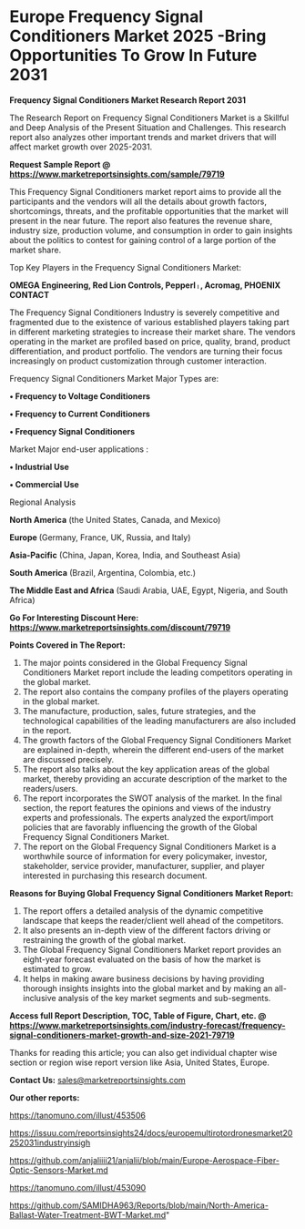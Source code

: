 # Europe Frequency Signal Conditioners Market 2025 -Bring Opportunities To Grow In Future 2031

<strong>Frequency Signal Conditioners Market Research Report 2031</strong>

The Research Report on Frequency Signal Conditioners Market is a Skillful and Deep Analysis of the Present Situation and Challenges. This research report also analyzes other important trends and market drivers that will affect market growth over 2025-2031.

<strong>Request Sample Report @ <a href=https://www.marketreportsinsights.com/sample/79719>https://www.marketreportsinsights.com/sample/79719</a></strong>

This Frequency Signal Conditioners market report aims to provide all the participants and the vendors will all the details about growth factors, shortcomings, threats, and the profitable opportunities that the market will present in the near future. The report also features the revenue share, industry size, production volume, and consumption in order to gain insights about the politics to contest for gaining control of a large portion of the market share.

Top Key Players in the Frequency Signal Conditioners Market:

<strong>OMEGA Engineering, Red Lion Controls, Pepperlᛧ, Acromag, PHOENIX CONTACT</strong>

The Frequency Signal Conditioners Industry is severely competitive and fragmented due to the existence of various established players taking part in different marketing strategies to increase their market share. The vendors operating in the market are profiled based on price, quality, brand, product differentiation, and product portfolio. The vendors are turning their focus increasingly on product customization through customer interaction.

Frequency Signal Conditioners Market Major Types are:

<strong>• Frequency to Voltage Conditioners

• Frequency to Current Conditioners

• Frequency Signal Conditioners</strong>

Market Major end-user applications :

<strong>• Industrial Use

• Commercial Use</strong>

Regional Analysis

</u><strong><b>North America</b></strong> (the United States, Canada, and Mexico)

<strong><b>Europe </b></strong>(Germany, France, UK, Russia, and Italy)

<strong><b>Asia-Pacific</b></strong> (China, Japan, Korea, India, and Southeast Asia)

<strong><b>South America</b></strong> (Brazil, Argentina, Colombia, etc.)

<strong><b>The Middle East and Africa</b></strong> (Saudi Arabia, UAE, Egypt, Nigeria, and South Africa)

<strong>Go For Interesting Discount Here: <a href=https://www.marketreportsinsights.com/discount/79719>https://www.marketreportsinsights.com/discount/79719</a></strong>

<strong>Points Covered in The Report:</strong>
<ol>
  <li>The major points considered in the Global Frequency Signal Conditioners Market report include the leading competitors operating in the global market.</li>
  <li>The report also contains the company profiles of the players operating in the global market.</li>
  <li>The manufacture, production, sales, future strategies, and the technological capabilities of the leading manufacturers are also included in the report.</li>
  <li>The growth factors of the Global Frequency Signal Conditioners Market are explained in-depth, wherein the different end-users of the market are discussed precisely.</li>
  <li>The report also talks about the key application areas of the global market, thereby providing an accurate description of the market to the readers/users.</li>
  <li>The report incorporates the SWOT analysis of the market. In the final section, the report features the opinions and views of the industry experts and professionals. The experts analyzed the export/import policies that are favorably influencing the growth of the Global Frequency Signal Conditioners Market.</li>
  <li>The report on the Global Frequency Signal Conditioners Market is a worthwhile source of information for every policymaker, investor, stakeholder, service provider, manufacturer, supplier, and player interested in purchasing this research document.</li>
</ol>
<strong>Reasons for Buying Global Frequency Signal Conditioners Market Report:</strong>

<ol>
  <li>The report offers a detailed analysis of the dynamic competitive landscape that keeps the reader/client well ahead of the competitors.</li>
  <li>It also presents an in-depth view of the different factors driving or restraining the growth of the global market.</li>
  <li>The Global Frequency Signal Conditioners Market report provides an eight-year forecast evaluated on the basis of how the market is estimated to grow.</li>
  <li>It helps in making aware business decisions by having providing thorough insights insights into the global market and by making an all-inclusive analysis of the key market segments and sub-segments.</li>
</ol>
<strong>Access full Report Description, TOC, Table of Figure, Chart, etc. @ <a href=https://www.marketreportsinsights.com/industry-forecast/frequency-signal-conditioners-market-growth-and-size-2021-79719>https://www.marketreportsinsights.com/industry-forecast/frequency-signal-conditioners-market-growth-and-size-2021-79719</a></strong>


Thanks for reading this article; you can also get individual chapter wise section or region wise report version like Asia, United States, Europe.

<strong>Contact Us:</strong>
sales@marketreportsinsights.com

<strong>Our other reports:</strong>

<a href=https://tanomuno.com/illust/453506>https://tanomuno.com/illust/453506</a>

<a href=https://issuu.com/reportsinsights24/docs/europemultirotordronesmarket20252031industryinsigh>https://issuu.com/reportsinsights24/docs/europemultirotordronesmarket20252031industryinsigh</a>

<a href=https://github.com/anjaliiii21/anjalii/blob/main/Europe-Aerospace-Fiber-Optic-Sensors-Market.md>https://github.com/anjaliiii21/anjalii/blob/main/Europe-Aerospace-Fiber-Optic-Sensors-Market.md</a>

<a href=https://tanomuno.com/illust/453090>https://tanomuno.com/illust/453090</a>

<a href=https://github.com/SAMIDHA963/Reports/blob/main/North-America-Ballast-Water-Treatment-BWT-Market.md>https://github.com/SAMIDHA963/Reports/blob/main/North-America-Ballast-Water-Treatment-BWT-Market.md</a>"
